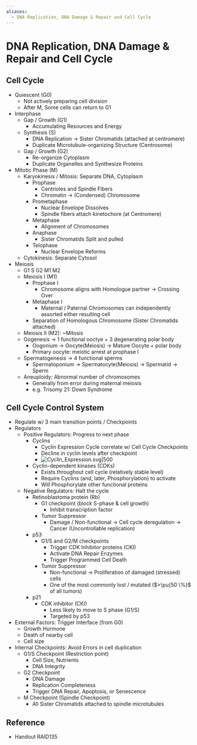 ```yaml
---
aliases:
  - DNA Replication, DNA Damage & Repair and Cell Cycle
---
```


# DNA Replication, DNA Damage & Repair and Cell Cycle

## Cell Cycle

- Quiescent (G0)
  - Not actively preparing cell division
  - After M, Some cells can return to G1
- Interphase
  - Gap / Growth (G1)
    - Accumulating Resources and Energy
  - Synthesis (S)
    - DNA Replication → Sister Chromatids (attached at centromere)
    - Duplicate Microtubule-organizing Structure (Centrosome)
  - Gap / Growth (G2)
    - Re-organize Cytoplasm
    - Duplicate Organelles and Synthesize Proteins
- Mitotic Phase (M)
  - Karyokinesis / Mitosis: Separate DNA, Cytoplasm
    - Prophase
      - Centrioles and Spindle Fibers
      - Chromatin → (Condensed) Chromosome
    - Prometaphase
      - Nuclear Envelope Dissolves
      - Spindle fibers attach kinetochore (at Centromere)
    - Metaphase
      - Alignment of Chromosomes
    - Anaphase
      - Sister Chromatids Split and pulled
    - Telophase
      - Nuclear Envelope Reforms
  - Cytokinesis: Separate Cytosol
- Meiosis
  - G1 S G2 M1 M2
  - Meiosis I (M1)
    - Prophase I
      - Chromosome aligns with Homologue partner → Crossing Over
    - Metaphase I
      - Maternal / Paternal Chromosomes can independently assorted either resulting cell
    - Separation of Homologous Chromosome (Sister Chromatids attached)
  - Meiosis II (M2): ~Mitosis
  - Oogenesis → 1 functional ooctye + 3 degenerating polar body
    - Oogonium → Oocyte(Meiosis) → Mature Oocyte + polar body
    - Primary oocyte: meiotic arrest at prophase I
  - Spermatogenesis → 4 functional sperms
    - Spermatoponium → Spermatocyte(Meiosis) → Spermatid → Sperm
  - Aneuploidy: Abnormal number of chromosomes
    - Generally from error during maternal meiosis
    - e.g. Trisomy 21: Down Syndrome

## Cell Cycle Control System

- Regulate w/ 3 main transition points / Checkpoints
- Regulators
  - Positive Regulators: Progress to next phase
    - Cyclins
      - Cyclin Expression Cycle correlate w/ Cell Cycle Checkpoints
      - Decline in cyclin levels after checkpoint
      - ![Cyclin\_Expression.svg|500](https://upload.wikimedia.org/wikipedia/commons/c/ce/Cyclin_Expression.svg)
    - Cyclin-dependent kinases (CDKs)
      - Exists throughout cell cycle (relatively stable level)
      - Require Cyclins (and, later, Phosphorylation) to activate
      - Will Phosphorylate other functional proteins
  - Negative Regulators: Halt the cycle
    - Retinoblastoma protein (Rb)
      - G1 checkpoint (block S-phase & cell growth)
        - Inhibit transcription factor
      - Tumor Suppressor
        - Damage / Non-functional → Cell cycle deregulation → Cancer (Uncontrollable replication)
    - p53
      - G1/S and G2/M checkpoints
        - Trigger CDK Inhibitor proteins (CKI)
        - Activate DNA Repair Enzymes
        - Trigger Programmed Cell Death
      - Tumor Suppressor
        - Non-functional → Proliferation of damaged (stressed) cells
        - One of the most commonly lost / mutated ($>\pu{50 \%}$ of all tumors)
    - p21
      - CDK inhibitor (CKI)
        - Less likely to move to S phase (G1/S)
        - Targeted by p53
- External Factors: Trigger Interface (from G0)
  - Growth Hormone
  - Death of nearby cell
  - Cell size
- Internal Checkpoints: Avoid Errors in cell duplication
  - G1/S Checkpoint (Restriction point)
    - Cell Size, Nutrients
    - DNA Integrity
  - G2 Checkpoint
    - DNA Damage
    - Replication Completeness
    - Trigger DNA Repair, Apoptosis, or Senescence
  - M Checkpoint (Spindle Checkpoint)
    - All Sister Chromatids attached to spindle microtubules

## Reference

- Handout RAID135

